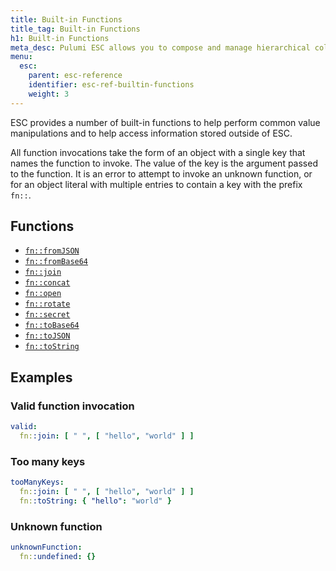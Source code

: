 ```yaml
---
title: Built-in Functions
title_tag: Built-in Functions
h1: Built-in Functions
meta_desc: Pulumi ESC allows you to compose and manage hierarchical collections of configuration and secrets and consume them in various ways.
menu:
  esc:
    parent: esc-reference
    identifier: esc-ref-builtin-functions
    weight: 3
---
```


ESC provides a number of built-in functions to help perform common value manipulations and to help access information stored outside of ESC.

All function invocations take the form of an object with a single key that names the function to invoke. The value of the key is the argument passed to the function. It is an error to attempt to invoke an unknown function, or for an object literal with multiple entries to contain a key with the prefix `fn::`.

## Functions

- [`fn::fromJSON`](/docs/esc/reference/builtin-functions/fn-from-json)
- [`fn::fromBase64`](/docs/esc/reference/builtin-functions/fn-from-base64)
- [`fn::join`](/docs/esc/reference/builtin-functions/fn-join)
- [`fn::concat`](/docs/esc/reference/builtin-functions/fn-concat)
- [`fn::open`](/docs/esc/reference/builtin-functions/fn-open)
- [`fn::rotate`](/docs/esc/reference/builtin-functions/fn-rotate)
- [`fn::secret`](/docs/esc/reference/builtin-functions/fn-secret)
- [`fn::toBase64`](/docs/esc/reference/builtin-functions/fn-to-base64)
- [`fn::toJSON`](/docs/esc/reference/builtin-functions/fn-to-json)
- [`fn::toString`](/docs/esc/reference/builtin-functions/fn-to-string)

## Examples

### Valid function invocation

```yaml
valid:
  fn::join: [ " ", [ "hello", "world" ] ]
```

### Too many keys

```yaml
tooManyKeys:
  fn::join: [ " ", [ "hello", "world" ] ]
  fn::toString: { "hello": "world" }
```

### Unknown function

```yaml
unknownFunction:
  fn::undefined: {}
```
